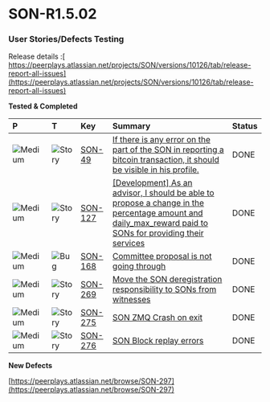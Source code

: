 # SON-R1.5.02

### **User Stories/Defects Testing** <a id="SON-FEB18-FEB28-Peerplays-Release0.3Build2-UserStories/DefectsTesting"></a>

Release details :[ https://peerplays.atlassian.net/projects/SON/versions/10126/tab/release-report-all-issues](https://peerplays.atlassian.net/projects/SON/versions/10126/tab/release-report-all-issues)

**Tested & Completed** 

| P | T | Key | Summary | Status |
| :--- | :--- | :--- | :--- | :--- |
| ![Medium](https://peerplays.atlassian.net/images/icons/priorities/medium.svg) | ![Story](https://peerplays.atlassian.net/secure/viewavatar?size=medium&avatarId=10315&avatarType=issuetype) | [SON-49](https://peerplays.atlassian.net/browse/SON-49) | [If there is any error on the part of the SON in reporting a bitcoin transaction, it should be visible in his profile.](https://peerplays.atlassian.net/browse/SON-49) | DONE |
| ![Medium](https://peerplays.atlassian.net/images/icons/priorities/medium.svg) | ![Story](https://peerplays.atlassian.net/secure/viewavatar?size=medium&avatarId=10315&avatarType=issuetype) | [SON-127](https://peerplays.atlassian.net/browse/SON-127) | [\[Development\] As an advisor, I should be able to propose a change in the percentage amount and daily\_max\_reward paid to SONs for providing their services](https://peerplays.atlassian.net/browse/SON-127) | DONE |
| ![Medium](https://peerplays.atlassian.net/images/icons/priorities/medium.svg) | ![Bug](https://peerplays.atlassian.net/secure/viewavatar?size=medium&avatarId=10303&avatarType=issuetype) | [SON-168](https://peerplays.atlassian.net/browse/SON-168) | [Committee proposal is not going through](https://peerplays.atlassian.net/browse/SON-168) | DONE |
| ![Medium](https://peerplays.atlassian.net/images/icons/priorities/medium.svg) | ![Story](https://peerplays.atlassian.net/secure/viewavatar?size=medium&avatarId=10315&avatarType=issuetype) | [SON-269](https://peerplays.atlassian.net/browse/SON-269) | [Move the SON deregistration responsibility to SONs from witnesses](https://peerplays.atlassian.net/browse/SON-269) | DONE |
| ![Medium](https://peerplays.atlassian.net/images/icons/priorities/medium.svg) | ![Story](https://peerplays.atlassian.net/secure/viewavatar?size=medium&avatarId=10315&avatarType=issuetype) | [SON-275](https://peerplays.atlassian.net/browse/SON-275) | [SON ZMQ Crash on exit](https://peerplays.atlassian.net/browse/SON-275) | DONE |
| ![Medium](https://peerplays.atlassian.net/images/icons/priorities/medium.svg) | ![Story](https://peerplays.atlassian.net/secure/viewavatar?size=medium&avatarId=10315&avatarType=issuetype) | [SON-276](https://peerplays.atlassian.net/browse/SON-276) | [SON Block replay errors](https://peerplays.atlassian.net/browse/SON-276) | DONE |

  
**New Defects**

[https://peerplays.atlassian.net/browse/SON-297](https://peerplays.atlassian.net/browse/SON-297)

